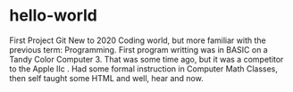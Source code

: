 # hello-world
First Project Git
New to 2020 Coding world, but more familiar with the previous term:  Programming.  First program writting was in BASIC on a Tandy Color Computer 3.  That was some time ago, but it was a competitor to the Apple IIc .  Had some formal instruction in Computer Math Classes, then self taught some HTML and well, hear and now.

